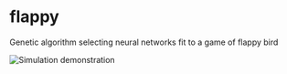 # flappy
Genetic algorithm selecting neural networks fit to a game of flappy bird

![Simulation demonstration](https://i.gyazo.com/d798bed742fc6cb27b942d2d186192d0.gif)
